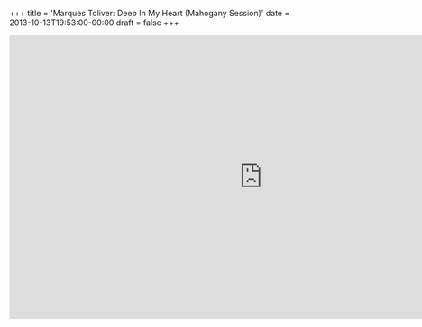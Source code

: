 +++
title = 'Marques Toliver: Deep In My Heart (Mahogany Session)'
date = 2013-10-13T19:53:00-00:00
draft = false
+++

<iframe width="896" height="504" src="https://www.youtube.com/embed/-fvcTS5srR0?si=dkOmo6VxIWypOnnQ" title="YouTube video player" frameborder="0" allow="accelerometer; autoplay; clipboard-write; encrypted-media; gyroscope; picture-in-picture; web-share" referrerpolicy="strict-origin-when-cross-origin" allowfullscreen></iframe>
